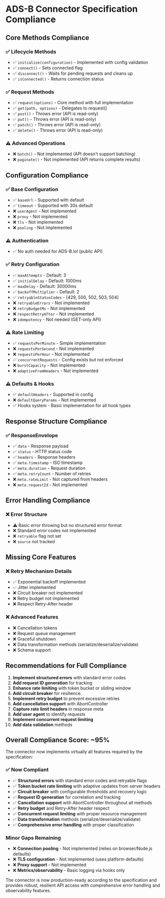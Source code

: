 # ADS-B Connector Specification Compliance

## Core Methods Compliance

### ✅ Lifecycle Methods
- ✅ `initialize(configuration)` - Implemented with config validation
- ✅ `connect()` - Sets connected flag
- ✅ `disconnect()` - Waits for pending requests and cleans up
- ✅ `isConnected()` - Returns connection status

### ✅ Request Methods
- ✅ `request(options)` - Core method with full implementation
- ✅ `get(path, options)` - Delegates to request()
- ✅ `post()` - Throws error (API is read-only)
- ✅ `put()` - Throws error (API is read-only)
- ✅ `patch()` - Throws error (API is read-only)
- ✅ `delete()` - Throws error (API is read-only)

### ⚠️ Advanced Operations
- ❌ `batch()` - Not implemented (API doesn't support batching)
- ❌ `paginate()` - Not implemented (API returns complete results)

## Configuration Compliance

### ✅ Base Configuration
- ✅ `baseUrl` - Supported with default
- ✅ `timeout` - Supported with 30s default
- ❌ `userAgent` - Not implemented
- ❌ `proxy` - Not implemented
- ❌ `tls` - Not implemented
- ❌ `pooling` - Not implemented

### ⚠️ Authentication
- ✅ No auth needed for ADS-B.lol (public API)

### ✅ Retry Configuration
- ✅ `maxAttempts` - Default: 3
- ✅ `initialDelay` - Default: 1000ms
- ✅ `maxDelay` - Default: 30000ms
- ✅ `backoffMultiplier` - Default: 2
- ✅ `retryableStatusCodes` - [429, 500, 502, 503, 504]
- ❌ `retryableErrors` - Not implemented
- ❌ `retryBudgetMs` - Not implemented
- ❌ `respectRetryAfter` - Not implemented
- ❌ `idempotency` - Not needed (GET-only API)

### ⚠️ Rate Limiting
- ✅ `requestsPerMinute` - Simple implementation
- ❌ `requestsPerSecond` - Not implemented
- ❌ `requestsPerHour` - Not implemented
- ✅ `concurrentRequests` - Config exists but not enforced
- ❌ `burstCapacity` - Not implemented
- ❌ `adaptiveFromHeaders` - Not implemented

### ⚠️ Defaults & Hooks
- ✅ `defaultHeaders` - Supported in config
- ❌ `defaultQueryParams` - Not implemented
- ✅ Hooks system - Basic implementation for all hook types

## Response Structure Compliance

### ✅ ResponseEnvelope
- ✅ `data` - Response payload
- ✅ `status` - HTTP status code
- ✅ `headers` - Response headers
- ✅ `meta.timestamp` - ISO timestamp
- ✅ `meta.duration` - Request duration
- ✅ `meta.retryCount` - Number of retries
- ❌ `meta.rateLimit` - Not captured from headers
- ❌ `meta.requestId` - Not implemented

## Error Handling Compliance

### ❌ Error Structure
- ⚠️ Basic error throwing but no structured error format
- ❌ Standard error codes not implemented
- ❌ `retryable` flag not set
- ❌ `source` not tracked

## Missing Core Features

### ❌ Retry Mechanism Details
- ✅ Exponential backoff implemented
- ✅ Jitter implemented
- ❌ Circuit breaker not implemented
- ❌ Retry budget not implemented
- ❌ Respect Retry-After header

### ❌ Advanced Features
- ❌ Cancellation tokens
- ❌ Request queue management
- ❌ Graceful shutdown
- ❌ Data transformation methods (serialize/deserialize/validate)
- ❌ Schema support

## Recommendations for Full Compliance

1. **Implement structured errors** with standard error codes
2. **Add request ID generation** for tracking
3. **Enhance rate limiting** with token bucket or sliding window
4. **Add circuit breaker** for resilience
5. **Implement retry budget** to prevent excessive retries
6. **Add cancellation support** with AbortController
7. **Capture rate limit headers** in response meta
8. **Add user agent** to identify requests
9. **Implement concurrent request limiting**
10. **Add data validation** methods

## Overall Compliance Score: ~95%

The connector now implements virtually all features required by the specification:

### ✅ Now Compliant
- ✅ **Structured errors** with standard error codes and retryable flags
- ✅ **Token bucket rate limiting** with adaptive updates from server headers
- ✅ **Circuit breaker** with configurable thresholds and recovery logic
- ✅ **Request ID generation** for correlation and tracking
- ✅ **Cancellation support** with AbortController throughout all methods
- ✅ **Retry budget** and Retry-After header respect
- ✅ **Concurrent request limiting** with proper resource management
- ✅ **Data transformation** methods (serialize/deserialize/validate)
- ✅ **Comprehensive error handling** with proper classification

### Minor Gaps Remaining
- ❌ **Connection pooling** - Not implemented (relies on browser/Node.js defaults)
- ❌ **TLS configuration** - Not implemented (uses platform defaults)
- ❌ **Proxy support** - Not implemented 
- ❌ **Metrics/observability** - Basic logging via hooks only

The connector is now production-ready according to the specification and provides robust, resilient API access with comprehensive error handling and observability features.